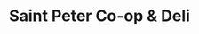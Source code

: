 ---
title: "Saint Peter Co-op & Deli"
url: /saint-peter/saint-peter-co-op-and-deli/
shop: supermarket
---